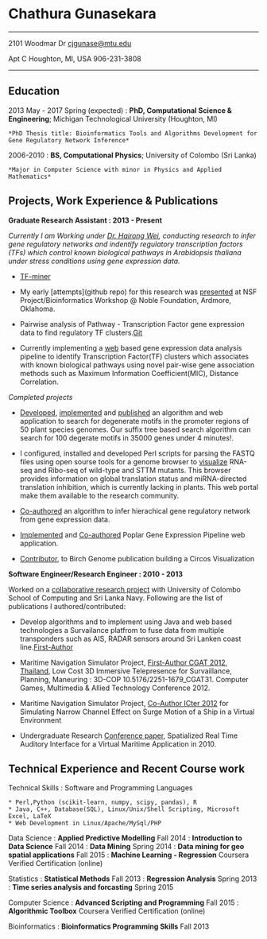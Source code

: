 Chathura Gunasekara
============

-------------------     ----------------------------
2101 Woodmar Dr                     cjgunase@mtu.edu

Apt C Houghton, MI, USA                 906-231-3808 
-------------------     ----------------------------

Education
---------

2013 May - 2017 Spring (expected)
:   **PhD, Computational Science & Engineering**; Michigan Technological University (Houghton, MI)
    
    *PhD Thesis title: Bioinformatics Tools and Algorithms Development for Gene Regulatory Network Inference*
       

2006-2010
:   **BS, Computational Physics**; University of Colombo (Sri Lanka)
    
    *Major in Computer Science with minor in Physics and Applied Mathematics*

Projects, Work Experience & Publications
----------

**Graduate Research Assistant : 2013 - Present**

_Currently I am Working under [Dr. Hairong Wei](http://www.mtu.edu/forest/about/faculty/wei/), conducting research to infer gene regulatory networks and indentify regulatory transcription factors (TFs) which control known biological pathways in *Arabidopsis thaliana* under stress conditions using gene expression data._


* [TF-miner](https://github.com/cjgunase/TF-miner)


* My early [attempts](github repo) for this research was [presented](http://www.slideshare.net/secret/15sqXSMbpOHAOQ) at NSF Project/Bioinformatics Workshop @ Noble Foundation, Ardmore, Oklahoma.


* Pairwise analysis of Pathway - Transcription Factor gene expression data to find regulatory TF clusters.[Git](https://github.com/cjgunase/MIC_based_gene_expr_analysis)


* Currently implementing a [web](http://sys.bio.mtu.edu/cluster/index.php) based gene expression data analysis pipeline to identify Transcription Factor(TF) clusters which associates with known biological pathways using novel pair-wise gene association methods such as Maximum Information Coefficient(MIC), Distance Correlation.

_Completed projects_

* [Developed](https://github.com/cjgunase/exactSearch), [implemented](http://sys.bio.mtu.edu/motif/) and [published](http://plantmethods.biomedcentral.com/articles/10.1186/s13007-016-0126-6) an algorithm and web application to search for degenerate motifs in the promoter regions of 50 plant species genomes. Our suffix tree based search algorithm can search for 100 degerate motifs in 35000 genes under 4 minutes!.


* I configured, installed and developed Perl scripts for parsing the FASTQ files using open sourse tools for a genome browser to [visualize](https://blossom.ffr.mtu.edu/designindex2.php) RNA-seq and Ribo-seq of wild-type and STTM mutants. This browser provides information on global translation status and miRNA-directed translation inhibition, which is currently lacking in plants. This web portal make them available to the research community.


* [Co-authored](https://www.ncbi.nlm.nih.gov/pmc/articles/PMC4797117/) an algorithm to infer hierachical gene regulatory network from gene expression data.


* [Implemented](http://sys.bio.mtu.edu) and [Co-authored](http://link.springer.com/article/10.1007/s11295-014-0745-x#page-1) Poplar Gene Expression Pipeline web application.


* [Contributor](https://github.com/cjgunase/myVisualizations/tree/master/circos), to Birch Genome publication building a Circos Visualization





**Software Engineer/Research Engineer : 2010 - 2013**

Worked on a [collaborative research project](http://www.vidusayura.org/?page_id=2) with University of Colombo School of Computing and Sri Lanka Navy. Following are the list of publications I authored/contributed:

* Develop algorithms and to implement using Java and web based technologies a Survailance platfrom to fuse data from multiple transponders such as AIS, RADAR sensors around Sri Lanken coast line.[First-Author](http://www.icter.org/conference/icter2012/paper/50)

* Maritime Navigation Simulator Project, [First-Author CGAT 2012, Thailand](http://www.cgames.com.sg/PriorYearsPaper2012.html), Low Cost 3D Immersive Telepresence for Survaillance, Planning, Maneuring : 3D-COP	10.5176/2251-1679_CGAT31. Computer Games, Multimedia & Allied Technology Conference 2012.

* Maritime Navigation Simulator Project, [Co-Author ICter 2012](http://www.icter.org/conference/icter2012/paper/31) for Simulating Narrow Channel Effect on Surge Motion of a Ship in a Virtual Environment

* Undergraduate Research [Conference paper](http://www.icter.org/conference/archive2011/index.php/icter/ICTer2010/paper/view/65), Spatialized Real Time Auditory Interface for a Virtual Maritime Application in 2010.


Technical Experience and Recent Course work
--------------------

Technical Skills
:   Software and Programming Languages

    * Perl,Python (scikit-learn, numpy, scipy, pandas), R
    * Java, C++, Database(SQL), Linux/Unix/Shell Scripting, Microsoft Excel, LaTeX
    * Web Development in Linux/Apache/MySql/PHP

Data Science
:   **Applied Predictive Modelling** Fall 2014
:   **Introduction to Data Science** Fall 2014
:   **Data Mining** Spring 2014
:   **Data mining for geo spatial applications** Fall 2015
:   **Machine Learning - Regression** Coursera Verified Certification (online)

Statistics
:   **Statistical Methods** Fall 2013
:   **Regression Analysis** Spring 2013
:   **Time series analysis and forcasting** Spring 2015

Computer Science
:   **Advanced Scripting and Programming** Fall 2015
:   **Algorithmic Toolbox** Coursera Verified Certification (online)

Bioinformatics
:   **Bioinformatics Programming Skills** Fall 2013
